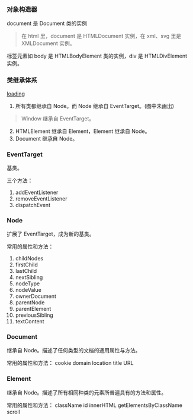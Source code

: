 ### 对象构造器

document 是 Document 类的实例

> 在 html 里，document 是 HTMLDocument 实例，在 xml、svg 里是 XMLDocument 实例。

标签元素如 body 是 HTMLBodyElement 类的实例，div 是 HTMLDivElement 实例。

### 类继承体系

[loading](https://saber2pr.top/MyWeb/resource/image/dom-class.webp)

1. 所有类都继承自 Node。而 Node 继承自 EventTarget。(图中未画出)

> Window 继承自 EventTarget。

2. HTMLElement 继承自 Element，Element 继承自 Node。
3. Document 继承自 Node。

### EventTarget

基类。

三个方法：

1. addEventListener
2. removeEventListener
3. dispatchEvent

### Node

扩展了 EventTarget，成为新的基类。

常用的属性和方法：

1. childNodes
2. firstChild
3. lastChild
4. nextSibling
5. nodeType
6. nodeValue
7. ownerDocument
8. parentNode
9. parentElement
10. previousSibling
11. textContent

### Document

继承自 Node。描述了任何类型的文档的通用属性与方法。

常用的属性和方法：
cookie
domain
location
title
URL

### Element

继承自 Node。描述了所有相同种类的元素所普遍具有的方法和属性。

常用的属性和方法：
className
id
innerHTML
getElementsByClassName
scroll

